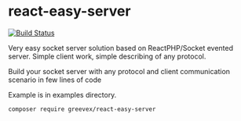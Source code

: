 # react-easy-server
[![Build Status](https://secure.travis-ci.org/greevex/react-easy-server.png?branch=master)](http://travis-ci.org/greevex/react-easy-server)

Very easy socket server solution based on ReactPHP/Socket evented server.
Simple client work, simple describing of any protocol.

Build your socket server with any protocol and client communication scenario in few lines of code

Example is in examples directory.

```bash
composer require greevex/react-easy-server
```
